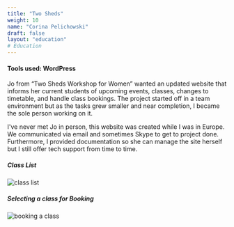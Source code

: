 ```yaml
---
title: "Two Sheds"
weight: 10
name: "Corina Pelichowski"
draft: false
layout: "education"
# Education
---
```

<div class="container">
  <h4>Tools used: WordPress</h4>

  <p>
    Jo from “Two Sheds Workshop for Women” wanted an updated website that informs her current students of upcoming events, classes, changes to timetable, and handle class bookings. The project started off in a team environment but as the tasks grew smaller and near completion, I became the sole person working on it.
  </p>
  <p>
    I've never met Jo in person, this website was created while I was in Europe. We communicated via email and sometimes Skype to get to project done. Furthermore, I provided documentation so she can manage the site herself but I still offer tech support from time to time.
  </p>

  <!-- IMAGES -->
  <div class="container">
    <div class="row">
      <div class="col-md">
        <h5>Class List</h5>
        <img src="/img/portfolio/ts/ts_1.png" alt="class list">
      </div>
      <div class="col-md">
        <h5>Selecting a class for Booking</h5>
        <img src="/img/portfolio/ts/ts_3.png" alt="booking a class">
      </div>
    </div>
  </div>
</div>
